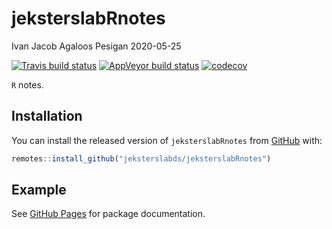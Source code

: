 jeksterslabRnotes
================
Ivan Jacob Agaloos Pesigan
2020-05-25

<!-- README.md is generated from README.Rmd. Please edit that file -->

<!-- badges: start -->

[![Travis build
status](https://travis-ci.com/jeksterslabds/jeksterslabRnotes.svg?branch=master)](https://travis-ci.com/jeksterslabds/jeksterslabRnotes)
[![AppVeyor build
status](https://ci.appveyor.com/api/projects/status/github/jeksterslabds/jeksterslabRnotes?branch=master&svg=true)](https://ci.appveyor.com/project/jeksterslabds/jeksterslabRnotes)
[![codecov](https://codecov.io/github/jeksterslabds/jeksterslabRnotes/branch/master/graphs/badge.svg)](https://codecov.io/github/jeksterslabds/jeksterslabRnotes)
<!-- badges: end -->

`R` notes.

## Installation

You can install the released version of `jeksterslabRnotes` from
[GitHub](https://github.com/jeksterslabds/jeksterslabRnotes) with:

``` r
remotes::install_github("jeksterslabds/jeksterslabRnotes")
```

## Example

See [GitHub
Pages](https://jeksterslabds.github.io/jeksterslabRnotes/index.html) for
package documentation.
